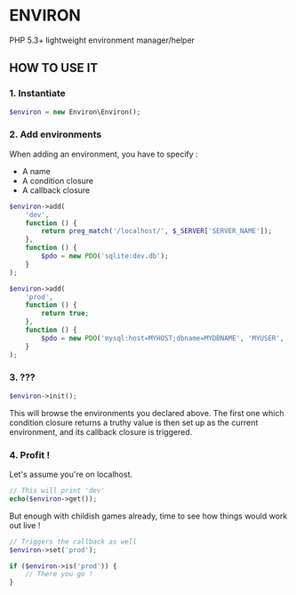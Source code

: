 # ENVIRON

PHP 5.3+ lightweight environment manager/helper

## HOW TO USE IT

### 1. Instantiate

```php
$environ = new Environ\Environ();
```

### 2. Add environments

When adding an environment, you have to specify :

- A name
- A condition closure
- A callback closure

```php
$environ->add(
    'dev',
    function () {
        return preg_match('/localhost/', $_SERVER['SERVER_NAME']);
    },
    function () {
        $pdo = new PDO('sqlite:dev.db');
    }
);

$environ->add(
    'prod',
    function () {
        return true;
    },
    function () {
        $pdo = new PDO('mysql:host=MYHOST;dbname=MYDBNAME', 'MYUSER', 'MYPASSWORD');
    }
);
```

### 3. ???

```php
$environ->init();
```

This will browse the environments you declared above. The first one which condition closure returns a truthy value is then set up as the current environment, and its callback closure is triggered.

### 4. Profit !

Let's assume you're on localhost.

```php
// This will print 'dev'
echo($environ->get());
```

But enough with childish games already, time to see how things would work out live !

```php
// Triggers the callback as well
$environ->set('prod');

if ($environ->is('prod')) {
    // There you go !
}
```
